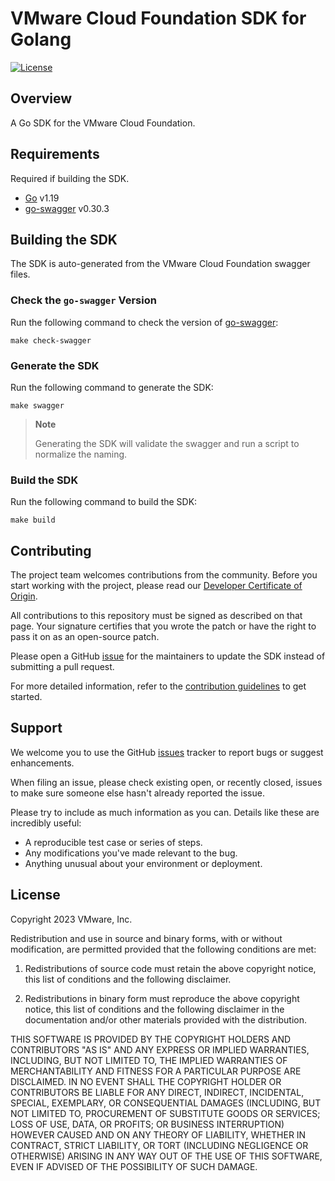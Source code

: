 # VMware Cloud Foundation SDK for Golang

[![License](https://img.shields.io/github/license/vmware/vcf-sdk-go.svg?style=for-the-badge)](LICENSE)

## Overview

A Go SDK for the VMware Cloud Foundation.

## Requirements

Required if building the SDK.

* [Go][golang-install] v1.19
* [go-swagger][go-swagger] v0.30.3
## Building the SDK

The SDK is auto-generated from the VMware Cloud Foundation swagger files.

### Check the `go-swagger` Version

Run the following command to check the version of [go-swagger][go-swagger]:

```console
make check-swagger
```

### Generate the SDK

Run the following command to generate the SDK:

```console
make swagger
```

>**Note**
>
> Generating the SDK will validate the swagger and run a script to normalize
the naming.

### Build the SDK

Run the following command to build the SDK:

```console
make build
```

## Contributing

The project team welcomes contributions from the community. Before you start
working with the project, please read our [Developer Certificate of Origin][vmware-cla-dco].

All contributions to this repository must be signed as described on that page.
Your signature certifies that you wrote the patch or have the right to pass it
on as an open-source patch.

Please open a GitHub [issue][issues] for the maintainers to update
the SDK instead of submitting a pull request.

For more detailed information, refer to the [contribution guidelines][contributing]
to get started.

## Support

We welcome you to use the GitHub [issues][issues] tracker to report bugs or
suggest enhancements.

When filing an issue, please check existing open, or recently closed, issues
to make sure someone else hasn't already reported the issue.

Please try to include as much information as you can. Details like these are
incredibly useful:

- A reproducible test case or series of steps.
- Any modifications you've made relevant to the bug.
- Anything unusual about your environment or deployment.

## License

Copyright 2023 VMware, Inc.

Redistribution and use in source and binary forms, with or without
modification, are permitted provided that the following conditions are met:

1. Redistributions of source code must retain the above copyright notice,
this list of conditions and the following disclaimer.

2. Redistributions in binary form must reproduce the above copyright notice,
this list of conditions and the following disclaimer in the documentation
and/or other materials provided with the distribution.

THIS SOFTWARE IS PROVIDED BY THE COPYRIGHT HOLDERS AND CONTRIBUTORS "AS IS"
AND ANY EXPRESS OR IMPLIED WARRANTIES, INCLUDING, BUT NOT LIMITED TO, THE
IMPLIED WARRANTIES OF MERCHANTABILITY AND FITNESS FOR A PARTICULAR PURPOSE
ARE DISCLAIMED. IN NO EVENT SHALL THE COPYRIGHT HOLDER OR CONTRIBUTORS BE
LIABLE FOR ANY DIRECT, INDIRECT, INCIDENTAL, SPECIAL, EXEMPLARY, OR
CONSEQUENTIAL DAMAGES (INCLUDING, BUT NOT LIMITED TO, PROCUREMENT OF
SUBSTITUTE GOODS OR SERVICES; LOSS OF USE, DATA, OR PROFITS; OR BUSINESS
INTERRUPTION) HOWEVER CAUSED AND ON ANY THEORY OF LIABILITY, WHETHER IN
CONTRACT, STRICT LIABILITY, OR TORT (INCLUDING NEGLIGENCE OR OTHERWISE)
ARISING IN ANY WAY OUT OF THE USE OF THIS SOFTWARE, EVEN IF ADVISED OF THE
POSSIBILITY OF SUCH DAMAGE.

[//]: Links

[contributing]: CONTRIBUTING.md
[issues]: https://github.com/vmware/vcf-sdk-go/issues
[golang-install]: https://golang.org/doc/install
[go-swagger]: https://github.com/go-swagger/go-swagger
[vmware-cla-dco]: https://cla.vmware.com/dco
